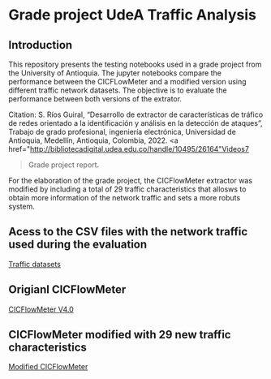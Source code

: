 # Grade project UdeA Traffic Analysis

## Introduction

This repository presents the testing notebooks used in a grade project from the University of Antioquia. The jupyter notebooks compare the performance between the CICFLowMeter and a modified version using different traffic network datasets. The objective is to evaluate the performance between both versions of the extrator.

Citation: S. Ríos Guiral, “Desarrollo de extractor de características de tráfico de redes orientado a la identificación y análisis en la detección de ataques”, Trabajo de grado profesional, ingeniería electrónica, Universidad de Antioquia, Medellín, Antioquia, Colombia, 2022. <a href="http://bibliotecadigital.udea.edu.co/handle/10495/26164"Videos7
>Grade project report<a/>.
  
For the elaboration of the grade project, the CICFlowMeter extractor was modified by including a total of 29 traffic characteristics that allosws to obtain more information of the network traffic and sets a more robuts system.
  
## Acess to the CSV files with the network traffic used during the evaluation
  
<a href="https://drive.google.com/drive/folders/1TksxWmLogd_PNOvPbwdWIoSSxsJexdIX?usp=sharing">Traffic datasets<a/>  

  
## Origianl CICFlowMeter

<a href="https://github.com/ahlashkari/CICFlowMeter">CICFlowMeter V4.0<a/>

## CICFlowMeter modified with 29 new traffic characteristics

<a href="https://github.com/SantiagoGuiral/Grade-project-UdeA-CICFlowMeter-Modification">Modified CICFlowMeter<a/>
